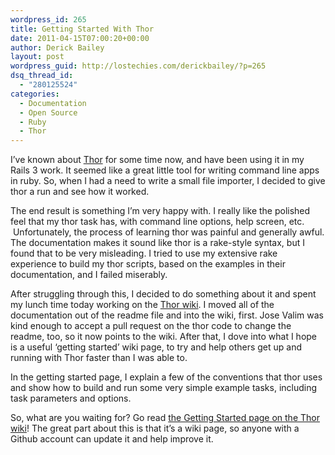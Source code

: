 ```yaml
---
wordpress_id: 265
title: Getting Started With Thor
date: 2011-04-15T07:00:20+00:00
author: Derick Bailey
layout: post
wordpress_guid: http://lostechies.com/derickbailey/?p=265
dsq_thread_id:
  - "280125524"
categories:
  - Documentation
  - Open Source
  - Ruby
  - Thor
---
```

I&#8217;ve known about [Thor](https://github.com/wycats/thor) for some time now, and have been using it in my Rails 3 work. It seemed like a great little tool for writing command line apps in ruby. So, when I had a need to write a small file importer, I decided to give thor a run and see how it worked.

The end result is something I&#8217;m very happy with. I really like the polished feel that my thor task has, with command line options, help screen, etc.  Unfortunately, the process of learning thor was painful and generally awful. The documentation makes it sound like thor is a rake-style syntax, but I found that to be very misleading. I tried to use my extensive rake experience to build my thor scripts, based on the examples in their documentation, and I failed miserably.

After struggling through this, I decided to do something about it and spent my lunch time today working on the [Thor wiki](https://github.com/wycats/thor/wiki). I moved all of the documentation out of the readme file and into the wiki, first. Jose Valim was kind enough to accept a pull request on the thor code to change the readme, too, so it now points to the wiki. After that, I dove into what I hope is a useful &#8216;getting started&#8217; wiki page, to try and help others get up and running with Thor faster than I was able to.

In the getting started page, I explain a few of the conventions that thor uses and show how to build and run some very simple example tasks, including task parameters and options.

So, what are you waiting for? Go read [the Getting Started page on the Thor wiki](https://github.com/wycats/thor/wiki/Getting-Started)! The great part about this is that it&#8217;s a wiki page, so anyone with a Github account can update it and help improve it.